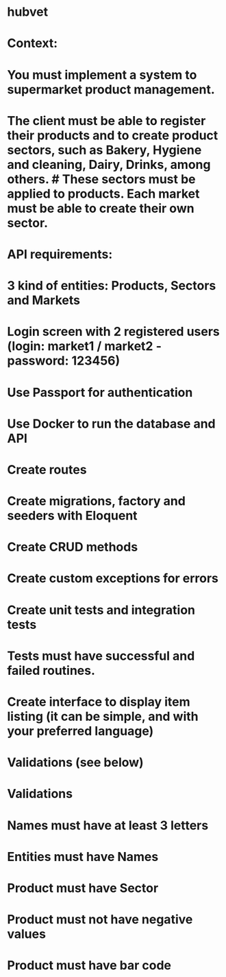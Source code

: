 # hubvet
# Context:
# 
# You must implement a system to supermarket product management. 
# 
# The client must be able to register their products and to create product sectors, such as Bakery, Hygiene and cleaning, Dairy, Drinks, among others. # These sectors must be applied to products. Each market must be able to create their own sector.
# 
# API requirements:
# 3 kind of entities: Products, Sectors and Markets
# Login screen with 2 registered users (login: market1 / market2 - password: 123456)
# Use Passport for authentication
# Use Docker to run the database and API
# Create routes
# Create migrations, factory and seeders with Eloquent
# Create CRUD methods
# Create custom exceptions for errors
# Create unit tests and integration tests
# Tests must have successful and failed routines.
# Create interface to display item listing (it can be simple, and with your preferred language)
# Validations (see below)

# Validations
# Names must have at least 3 letters
# Entities must have Names
# Product must have Sector
# Product must not have negative values
# Product must have bar code
